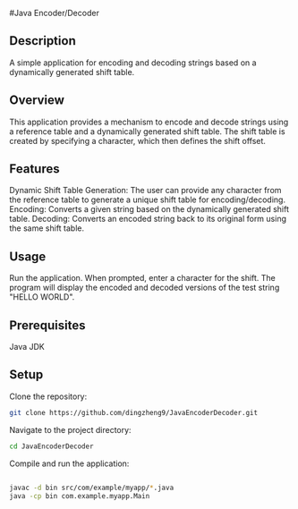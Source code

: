 #Java Encoder/Decoder

## Description

A simple application for encoding and decoding strings based on a dynamically generated shift table.

## Overview

This application provides a mechanism to encode and decode strings using a reference table and a dynamically generated shift table. The shift table is created by specifying a character, which then defines the shift offset.

## Features

Dynamic Shift Table Generation: The user can provide any character from the reference table to generate a unique shift table for encoding/decoding.
Encoding: Converts a given string based on the dynamically generated shift table.
Decoding: Converts an encoded string back to its original form using the same shift table.

## Usage

Run the application.
When prompted, enter a character for the shift.
The program will display the encoded and decoded versions of the test string "HELLO WORLD".

## Prerequisites

Java JDK

## Setup

Clone the repository:

```bash
git clone https://github.com/dingzheng9/JavaEncoderDecoder.git
```

Navigate to the project directory:

```bash
cd JavaEncoderDecoder
```

Compile and run the application:

```bash

javac -d bin src/com/example/myapp/*.java
java -cp bin com.example.myapp.Main

```
